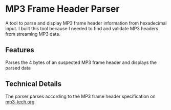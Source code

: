 # MP3 Frame Header Parser

A tool to parse and display MP3 frame header information from hexadecimal input. I built this tool because I needed to find and validate MP3 headers from streaming MP3 data.

## Features

Parses the 4 bytes of an suspected MP3 frame header and displays the parsed data

## Technical Details

The parser parses according to the MP3 frame header specification on [mp3-tech.org](http://www.mp3-tech.org/programmer/frame_header.html).

